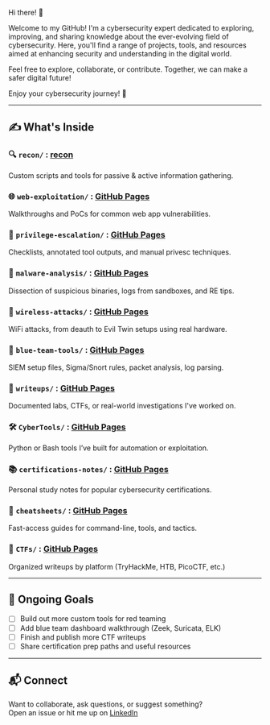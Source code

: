 Hi there! 👋

Welcome to my GitHub! I'm a cybersecurity expert dedicated to exploring, improving, and sharing knowledge about the ever-evolving field of cybersecurity. Here, you'll find a range of projects, tools, and resources aimed at enhancing security and understanding in the digital world.

Feel free to explore, collaborate, or contribute. Together, we can make a safer digital future!

Enjoy your cybersecurity journey! 🚀


---

## ✍️ What's Inside

### 🔍 `recon/` : [recon](https://github.com/chouaibkhadraoui/recon)
Custom scripts and tools for passive & active information gathering.

### 🌐 `web-exploitation/` : [GitHub Pages](https://pages.github.com/)
Walkthroughs and PoCs for common web app vulnerabilities.

### 🧱 `privilege-escalation/` : [GitHub Pages](https://pages.github.com/)
Checklists, annotated tool outputs, and manual privesc techniques.

### 🧬 `malware-analysis/` : [GitHub Pages](https://pages.github.com/)
Dissection of suspicious binaries, logs from sandboxes, and RE tips.

### 📡 `wireless-attacks/` : [GitHub Pages](https://pages.github.com/)
WiFi attacks, from deauth to Evil Twin setups using real hardware.

### 🔵 `blue-team-tools/` : [GitHub Pages](https://pages.github.com/)
SIEM setup files, Sigma/Snort rules, packet analysis, log parsing.

### 📝 `writeups/` : [GitHub Pages](https://pages.github.com/)
Documented labs, CTFs, or real-world investigations I've worked on.

### 🛠️ `CyberTools/` : [GitHub Pages](https://pages.github.com/)
Python or Bash tools I’ve built for automation or exploitation.

### 📚 `certifications-notes/` : [GitHub Pages](https://pages.github.com/)
Personal study notes for popular cybersecurity certifications.

### 🧾 `cheatsheets/` : [GitHub Pages](https://pages.github.com/)
Fast-access guides for command-line, tools, and tactics.

### 🎯 `CTFs/` : [GitHub Pages](https://pages.github.com/)
Organized writeups by platform (TryHackMe, HTB, PicoCTF, etc.)

---

## 🚧 Ongoing Goals

- [ ] Build out more custom tools for red teaming  
- [ ] Add blue team dashboard walkthrough (Zeek, Suricata, ELK)  
- [ ] Finish and publish more CTF writeups  
- [ ] Share certification prep paths and useful resources  

---

## 📬 Connect

Want to collaborate, ask questions, or suggest something?  
Open an issue or hit me up on [LinkedIn](https://www.linkedin.com/in/chouaib-khadraoui-82005814a/) 


